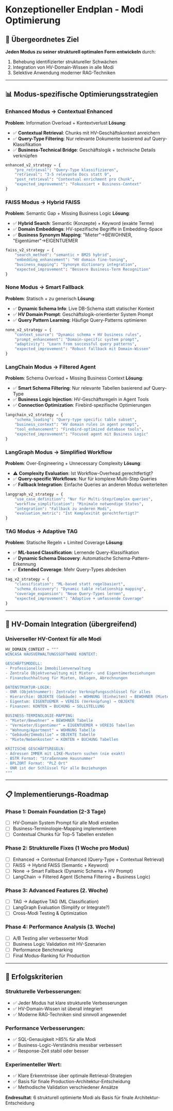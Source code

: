 # Konzeptioneller Endplan - Modi Optimierung

## 🎯 Übergeordnetes Ziel
**Jeden Modus zu seiner strukturell optimalen Form entwickeln** durch:
1. Behebung identifizierter struktureller Schwächen
2. Integration von HV-Domain-Wissen in alle Modi
3. Selektive Anwendung moderner RAG-Techniken

---

## 📊 Modus-spezifische Optimierungsstrategien

### **Enhanced Modus → Contextual Enhanced**
**Problem**: Information Overload + Kontextverlust
**Lösung**: 
- ✅ **Contextual Retrieval**: Chunks mit HV-Geschäftskontext anreichern
- ✅ **Query-Type Filtering**: Nur relevante Dokumente basierend auf Query-Klassifikation
- ✅ **Business-Technical Bridge**: Geschäftslogik + technische Details verknüpfen

```python
enhanced_v2_strategy = {
    "pre_retrieval": "Query-Type klassifizieren",
    "retrieval": "3-5 relevante Docs statt 9",
    "post_retrieval": "Contextual enrichment pro Chunk",
    "expected_improvement": "Fokussiert + Business-Context"
}
```

### **FAISS Modus → Hybrid FAISS**
**Problem**: Semantic Gap + Missing Business Logic
**Lösung**:
- ✅ **Hybrid Search**: Semantic (Konzepte) + Keyword (exakte Terme)
- ✅ **Domain Embeddings**: HV-spezifische Begriffe in Embedding-Space
- ✅ **Business Synonym Mapping**: "Mieter"→BEWOHNER, "Eigentümer"→EIGENTUEMER

```python
faiss_v2_strategy = {
    "search_method": "semantic + BM25 hybrid",
    "embedding_enhancement": "HV domain fine-tuning",
    "business_mapping": "Synonym dictionary integration",
    "expected_improvement": "Bessere Business-Term Recognition"
}
```

### **None Modus → Smart Fallback**
**Problem**: Statisch + zu generisch
**Lösung**:
- ✅ **Dynamic Schema Info**: Live DB-Schema statt statischer Kontext
- ✅ **HV Domain Prompt**: Geschäftslogik-orientierter System Prompt
- ✅ **Query Pattern Learning**: Häufige Query-Patterns optimieren

```python
none_v2_strategy = {
    "context_source": "Dynamic schema + HV business rules",
    "prompt_enhancement": "Domain-specific system prompt",
    "adaptivity": "Learn from successful query patterns",
    "expected_improvement": "Robust fallback mit Domain-Wissen"
}
```

### **LangChain Modus → Filtered Agent**
**Problem**: Schema Overload + Missing Business Context
**Lösung**:
- ✅ **Smart Schema Filtering**: Nur relevante Tabellen basierend auf Query-Type
- ✅ **Business Logic Injection**: HV-Geschäftsregeln in Agent Tools
- ✅ **Connection Optimization**: Firebird-spezifische Optimierungen

```python
langchain_v2_strategy = {
    "schema_loading": "Query-type specific table subset",
    "business_context": "HV domain rules in agent prompt",
    "tool_enhancement": "Firebird-optimized database tools",
    "expected_improvement": "Focused agent mit Business Logic"
}
```

### **LangGraph Modus → Simplified Workflow** 
**Problem**: Over-Engineering + Unnecessary Complexity
**Lösung**:
- ⚠️ **Complexity Evaluation**: Ist Workflow-Overhead gerechtfertigt?
- ✅ **Query-specific Workflows**: Nur für komplexe Multi-Step Queries
- ✅ **Fallback Integration**: Einfache Queries an anderen Modus weiterleiten

```python
langgraph_v2_strategy = {
    "use_case_definition": "Nur für Multi-Step/Complex queries",
    "workflow_simplification": "Minimale notwendige States",
    "integration": "Fallback zu anderen Modi",
    "evaluation_metric": "Ist Komplexität gerechtfertigt?"
}
```

### **TAG Modus → Adaptive TAG**
**Problem**: Statische Regeln + Limited Coverage
**Lösung**:
- ✅ **ML-based Classification**: Lernende Query-Klassifikation
- ✅ **Dynamic Schema Discovery**: Automatische Schema-Pattern-Erkennung
- ✅ **Extended Coverage**: Mehr Query-Types abdecken

```python
tag_v2_strategy = {
    "classification": "ML-based statt regelbasiert",
    "schema_discovery": "Dynamic table relationship mapping",
    "coverage_expansion": "Neue Query-Types lernen",
    "expected_improvement": "Adaptive + umfassende Coverage"
}
```

---

## 🏢 HV-Domain Integration (übergreifend)

### **Universeller HV-Context für alle Modi**
```python
HV_DOMAIN_CONTEXT = """
WINCASA HAUSVERWALTUNGSSOFTWARE KONTEXT:

GESCHÄFTSMODELL:
- Professionelle Immobilienverwaltung
- Zentrale Objektverwaltung mit Mieter- und Eigentümerbeziehungen
- Finanzbuchhaltung für Mieten, Umlagen, Abrechnungen

DATENSTRUKTUR-LOGIK:
- ONR (Objektnummer): Zentraler Verknüpfungsschlüssel für alles
- Hierarchie: OBJEKTE (Gebäude) → WOHNUNG (Einheiten) → BEWOHNER (Mieter)
- Eigentum: EIGENTUEMER → VEREIG (Verknüpfung) → OBJEKTE
- Finanzen: KONTEN → BUCHUNG → SOLLSTELLUNG

BUSINESS-TERMINOLOGIE-MAPPING:
- "Mieter/Bewohner" = BEWOHNER Tabelle
- "Vermieter/Eigentümer" = EIGENTUEMER + VEREIG Tabellen
- "Wohnung/Apartment" = WOHNUNG Tabelle  
- "Gebäude/Immobilie" = OBJEKTE Tabelle
- "Miete/Nebenkosten" = KONTEN + BUCHUNG Tabellen

KRITISCHE GESCHÄFTSREGELN:
- Adressen IMMER mit LIKE-Mustern suchen (nie exakt)
- BSTR Format: "Straßenname Hausnummer" 
- BPLZORT Format: "PLZ Ort"
- ONR ist der Schlüssel für alle Beziehungen
"""
```

---

## 📋 Implementierungs-Roadmap

### **Phase 1: Domain Foundation** (2-3 Tage)
- [ ] HV-Domain System Prompt für alle Modi erstellen
- [ ] Business-Terminologie-Mapping implementieren
- [ ] Contextual Chunks für Top-5 Tabellen erstellen

### **Phase 2: Strukturelle Fixes** (1 Woche pro Modus)
- [ ] Enhanced → Contextual Enhanced (Query-Type + Contextual Retrieval)
- [ ] FAISS → Hybrid FAISS (Semantic + Keyword)
- [ ] None → Smart Fallback (Dynamic Schema + HV Prompt)
- [ ] LangChain → Filtered Agent (Schema Filtering + Business Logic)

### **Phase 3: Advanced Features** (2. Woche)
- [ ] TAG → Adaptive TAG (ML Classification)
- [ ] LangGraph Evaluation (Simplify or Integrate?)
- [ ] Cross-Modi Testing & Optimization

### **Phase 4: Performance Analysis** (3. Woche)
- [ ] A/B Testing aller verbesserter Modi
- [ ] Business Logic Validation mit HV-Szenarien
- [ ] Performance Benchmarking
- [ ] Final Modus-Ranking für Production

---

## 🎯 Erfolgskriterien

### **Strukturelle Verbesserungen**:
- ✅ Jeder Modus hat klare strukturelle Verbesserungen
- ✅ HV-Domain-Wissen ist überall integriert
- ✅ Moderne RAG-Techniken sind sinnvoll angewendet

### **Performance Verbesserungen**:
- ✅ SQL-Genauigkeit >85% für alle Modi
- ✅ Business-Logic-Verständnis messbar verbessert
- ✅ Response-Zeit stabil oder besser

### **Experimenteller Wert**:
- ✅ Klare Erkenntnisse über optimale Retrieval-Strategien
- ✅ Basis für finale Production-Architektur-Entscheidung
- ✅ Methodische Validation verschiedener Ansätze

**Endresultat**: 6 strukturell optimierte Modi als Basis für finale Architektur-Entscheidung